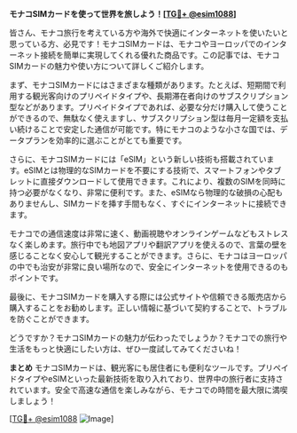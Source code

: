 **モナコSIMカードを使って世界を旅しよう！[[TG💪+ @esim1088](https://t.me/s/esim1088)]**

皆さん、モナコ旅行を考えている方や海外で快適にインターネットを使いたいと思っている方、必見です！モナコSIMカードは、モナコやヨーロッパでのインターネット接続を簡単に実現してくれる優れた商品です。この記事では、モナコSIMカードの魅力や使い方について詳しくご紹介します。

まず、モナコSIMカードにはさまざまな種類があります。たとえば、短期間で利用する観光客向けのプリペイドタイプや、長期滞在者向けのサブスクリプション型などがあります。プリペイドタイプであれば、必要な分だけ購入して使うことができるので、無駄なく使えますし、サブスクリプション型は毎月一定額を支払い続けることで安定した通信が可能です。特にモナコのような小さな国では、データプランを効率的に選ぶことがとても重要です。

さらに、モナコSIMカードには「eSIM」という新しい技術も搭載されています。eSIMとは物理的なSIMカードを不要にする技術で、スマートフォンやタブレットに直接ダウンロードして使用できます。これにより、複数のSIMを同時に持つ必要がなくなり、非常に便利です。また、eSIMなら物理的な破損の心配もありませんし、SIMカードを挿す手間もなく、すぐにインターネットに接続できます。

モナコでの通信速度は非常に速く、動画視聴やオンラインゲームなどもストレスなく楽しめます。旅行中でも地図アプリや翻訳アプリを使えるので、言葉の壁を感じることなく安心して観光することができます。さらに、モナコはヨーロッパの中でも治安が非常に良い場所なので、安全にインターネットを使用できるのもポイントです。

最後に、モナコSIMカードを購入する際には公式サイトや信頼できる販売店から購入することをお勧めします。正しい情報に基づいて契約することで、トラブルを防ぐことができます。

どうですか？モナコSIMカードの魅力が伝わったでしょうか？モナコでの旅行や生活をもっと快適にしたい方は、ぜひ一度試してみてくださいね！

**まとめ**
モナコSIMカードは、観光客にも居住者にも便利なツールです。プリペイドタイプやeSIMといった最新技術を取り入れており、世界中の旅行者に支持されています。安全で高速な通信を楽しみながら、モナコでの時間を最大限に満喫しましょう！

[[TG💪+ @esim1088](https://t.me/s/esim1088) ![Image](https://i.postimg.cc/Y0z9fWf4/image.png)]